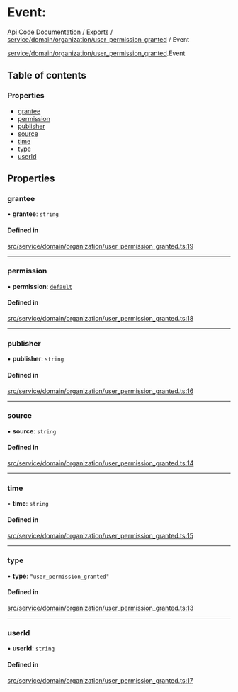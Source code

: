 # Event: 
 
[Api Code Documentation](../README.md) / [Exports](../modules.md) / [service/domain/organization/user\_permission\_granted](../modules/service_domain_organization_user_permission_granted.md) / Event

[service/domain/organization/user_permission_granted](../modules/service_domain_organization_user_permission_granted.md).Event

## Table of contents

### Properties

- [grantee](service_domain_organization_user_permission_granted.Event.md#grantee)
- [permission](service_domain_organization_user_permission_granted.Event.md#permission)
- [publisher](service_domain_organization_user_permission_granted.Event.md#publisher)
- [source](service_domain_organization_user_permission_granted.Event.md#source)
- [time](service_domain_organization_user_permission_granted.Event.md#time)
- [type](service_domain_organization_user_permission_granted.Event.md#type)
- [userId](service_domain_organization_user_permission_granted.Event.md#userid)

## Properties

### grantee

• **grantee**: `string`

#### Defined in

[src/service/domain/organization/user_permission_granted.ts:19](https://github.com/openkfw/TruBudget/blob/4d7fd4be/api/src/service/domain/organization/user_permission_granted.ts#L19)

___

### permission

• **permission**: [`default`](../modules/authz_intents.md#default)

#### Defined in

[src/service/domain/organization/user_permission_granted.ts:18](https://github.com/openkfw/TruBudget/blob/4d7fd4be/api/src/service/domain/organization/user_permission_granted.ts#L18)

___

### publisher

• **publisher**: `string`

#### Defined in

[src/service/domain/organization/user_permission_granted.ts:16](https://github.com/openkfw/TruBudget/blob/4d7fd4be/api/src/service/domain/organization/user_permission_granted.ts#L16)

___

### source

• **source**: `string`

#### Defined in

[src/service/domain/organization/user_permission_granted.ts:14](https://github.com/openkfw/TruBudget/blob/4d7fd4be/api/src/service/domain/organization/user_permission_granted.ts#L14)

___

### time

• **time**: `string`

#### Defined in

[src/service/domain/organization/user_permission_granted.ts:15](https://github.com/openkfw/TruBudget/blob/4d7fd4be/api/src/service/domain/organization/user_permission_granted.ts#L15)

___

### type

• **type**: ``"user_permission_granted"``

#### Defined in

[src/service/domain/organization/user_permission_granted.ts:13](https://github.com/openkfw/TruBudget/blob/4d7fd4be/api/src/service/domain/organization/user_permission_granted.ts#L13)

___

### userId

• **userId**: `string`

#### Defined in

[src/service/domain/organization/user_permission_granted.ts:17](https://github.com/openkfw/TruBudget/blob/4d7fd4be/api/src/service/domain/organization/user_permission_granted.ts#L17)
